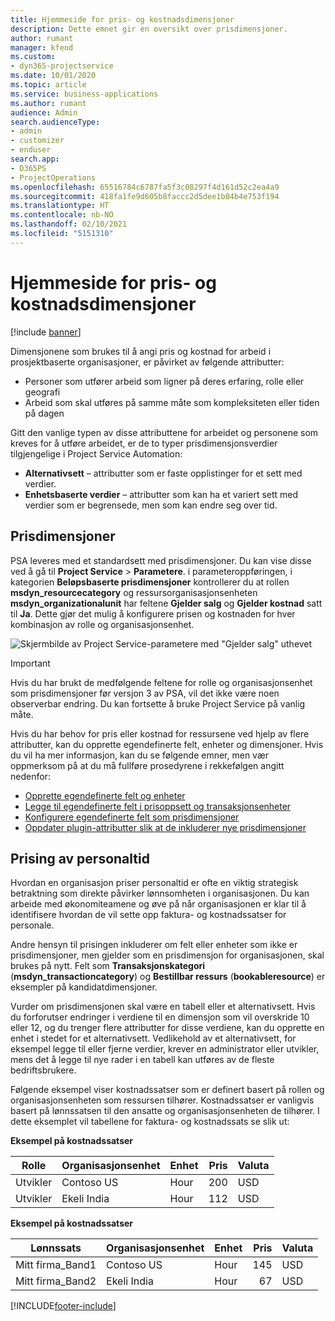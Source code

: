 ```yaml
---
title: Hjemmeside for pris- og kostnadsdimensjoner
description: Dette emnet gir en oversikt over prisdimensjoner.
author: rumant
manager: kfend
ms.custom:
- dyn365-projectservice
ms.date: 10/01/2020
ms.topic: article
ms.service: business-applications
ms.author: rumant
audience: Admin
search.audienceType:
- admin
- customizer
- enduser
search.app:
- D365PS
- ProjectOperations
ms.openlocfilehash: 65516784c6787fa5f3c08297f4d161d52c2ea4a9
ms.sourcegitcommit: 418fa1fe9d605b8faccc2d5dee1b04b4e753f194
ms.translationtype: HT
ms.contentlocale: nb-NO
ms.lasthandoff: 02/10/2021
ms.locfileid: "5151310"
---
```

# <a name="pricing-and-costing-dimensions-home-page"></a>Hjemmeside for pris- og kostnadsdimensjoner

[!include [banner](../includes/psa-now-project-operations.md)]

Dimensjonene som brukes til å angi pris og kostnad for arbeid i prosjektbaserte organisasjoner, er påvirket av følgende attributter:

- Personer som utfører arbeid som ligner på deres erfaring, rolle eller geografi
- Arbeid som skal utføres på samme måte som kompleksiteten eller tiden på dagen

Gitt den vanlige typen av disse attributtene for arbeidet og personene som kreves for å utføre arbeidet, er de to typer prisdimensjonsverdier tilgjengelige i Project Service Automation: 

- **Alternativsett** – attributter som er faste opplistinger for et sett med verdier.
- **Enhetsbaserte verdier** – attributter som kan ha et variert sett med verdier som er begrensede, men som kan endre seg over tid.

## <a name="pricing-dimensions"></a>Prisdimensjoner

PSA leveres med et standardsett med prisdimensjoner. Du kan vise disse ved å gå til **Project Service** > **Parametere**. i parameteroppføringen, i kategorien **Beløpsbaserte prisdimensjoner** kontrollerer du at rollen **msdyn_resourcecategory** og ressursorganisasjonsenheten **msdyn_organizationalunit** har feltene **Gjelder salg** og **Gjelder kostnad** satt til **Ja**. Dette gjør det mulig å konfigurere prisen og kostnaden for hver kombinasjon av rolle og organisasjonsenhet.

![Skjermbilde av Project Service-parametere med "Gjelder salg" uthevet](media/PS-OOB-parameters.png)

> [!IMPORTANT]
> Hvis du har brukt de medfølgende feltene for rolle og organisasjonsenhet som prisdimensjoner før versjon 3 av PSA, vil det ikke være noen observerbar endring. Du kan fortsette å bruke Project Service på vanlig måte. 

Hvis du har behov for pris eller kostnad for ressursene ved hjelp av flere attributter, kan du opprette egendefinerte felt, enheter og dimensjoner. Hvis du vil ha mer informasjon, kan du se følgende emner, men vær oppmerksom på at du må fullføre prosedyrene i rekkefølgen angitt nedenfor:

- [Opprette egendefinerte felt og enheter](create-custom-fields-entities.md)
- [Legge til egendefinerte felt i prisoppsett og transaksjonsenheter](field-references.md)
- [Konfigurere egendefinerte felt som prisdimensjoner ](set-up-pricing-dimensions.md)
- [Oppdater plugin-attributter slik at de inkluderer nye prisdimensjoner](update-plug-in-attributes.md)

## <a name="pricing-human-resource-time"></a>Prising av personaltid
Hvordan en organisasjon priser personaltid er ofte en viktig strategisk betraktning som direkte påvirker lønnsomheten i organisasjonen. Du kan arbeide med økonomiteamene og øve på når organisasjonen er klar til å identifisere hvordan de vil sette opp faktura- og kostnadssatser for personale.

Andre hensyn til prisingen inkluderer om felt eller enheter som ikke er prisdimensjoner, men gjelder som en prisdimensjon for organisasjonen, skal brukes på nytt. Felt som **Transaksjonskategori** (**msdyn_transactioncategory**) og **Bestillbar ressurs** (**bookableresource**) er eksempler på kandidatdimensjoner. 

Vurder om prisdimensjonen skal være en tabell eller et alternativsett. Hvis du forforutser endringer i verdiene til en dimensjon som vil overskride 10 eller 12, og du trenger flere attributter for disse verdiene, kan du opprette en enhet i stedet for et alternativsett. Vedlikehold av et alternativsett, for eksempel legge til eller fjerne verdier, krever en administrator eller utvikler, mens det å legge til nye rader i en tabell kan utføres av de fleste bedriftsbrukere.

Følgende eksempel viser kostnadssatser som er definert basert på rollen og organisasjonsenheten som ressursen tilhører. Kostnadssatser er vanligvis basert på lønnssatsen til den ansatte og organisasjonsenheten de tilhører. I dette eksemplet vil tabellene for faktura- og kostnadssats se slik ut:

**Eksempel på kostnadssatser**

| Rolle        | Organisasjonsenhet    |Enhet      |Pris      |Valuta  |
| ------------|-------------|----------|----------:|----------|
| Utvikler   | Contoso US  |Hour | 200|USD     |
| Utvikler   | Ekeli India |Hour|   112|USD     |


**Eksempel på kostnadssatser**

| Lønnssats     | Organisasjonsenhet    |Enhet      |Pris      |Valuta  |
| ----------------|-------------|----------|----------:|----------|
| Mitt firma_Band1 | Contoso US  |Hour | 145|USD     |
| Mitt firma_Band2 | Ekeli India |Hour|   67|USD     |


[!INCLUDE[footer-include](../includes/footer-banner.md)]